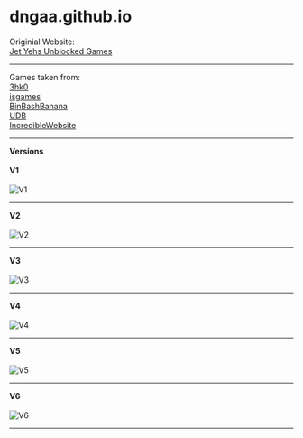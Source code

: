 # dngaa.github.io
Originial Website:<br>
[Jet Yehs Unblocked Games](https://jetyehsunblocked.codehs.me/)<br><hr>

Games taken from:<br>
[3hk0](https://github.com/3kh0/3kh0.github.io)<br>
[isgames](https://github.com/isgames/isgames.github.io)<br>
[BinBashBanana](https://github.com/BinBashBanana/gfiles)<br>
[UDB](https://github.com/unblockeddatabase)<br>
[IncredibleWebsite](https://github.com/incrediblewebsite)<hr>

<b>Versions</b>
<br><br>
<b>V1</b>
<br><br>
![V1](img/archive/v1.png)<br><hr>
<b>V2</b>
<br><br>
![V2](img/archive/v2.png)<br><hr>
<b>V3</b>
<br><br>
![V3](img/archive/v3.png)<br><hr>
<b>V4</b>
<br><br>
![V4](img/archive/v4.png)<br><hr>
<b>V5</b>
<br><br>
![V5](img/archive/v5.png)<br><hr>
<b>V6</b>
<br><br>
![V6](img/archive/v6.png)<br><hr>
<br>

